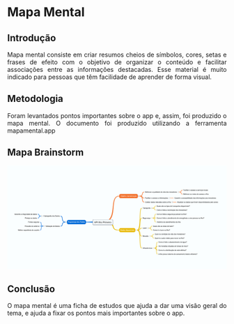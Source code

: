# Mapa Mental

## **Introdução**
<p align = "justify">
Mapa mental consiste em criar resumos cheios de símbolos, cores, setas e frases de efeito com o objetivo de organizar o conteúdo e facilitar associações entre as informações destacadas. Esse material é muito indicado para pessoas que têm facilidade de aprender de forma visual.
</p>
 
## **Metodologia**
<p align = "justify">
Foram levantados pontos importantes sobre o app e, assim, foi produzido o mapa mental. O documento foi produzido utilizando a ferramenta mapamental.app
</p>
 
## **Mapa Brainstorm**
[![Mapa mental Brainstorm](../assets/MapaMental.png)](../assets/MapaMental.png)
 
## Conclusão
<p align = "justify">
O mapa mental é uma ficha de estudos que ajuda a dar uma visão geral do tema, e ajuda a fixar os pontos mais importantes sobre o app.
</p>
